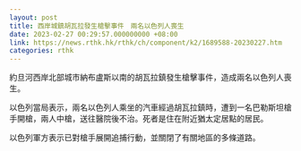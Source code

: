```yaml
---
layout: post
title: 西岸城鎮胡瓦拉發生槍擊事件　兩名以色列人喪生
date: 2023-02-27 00:29:57.000000000 +08:00
link: https://news.rthk.hk/rthk/ch/component/k2/1689588-20230227.htm
categories: rthk
---
```


約旦河西岸北部城市納布盧斯以南的胡瓦拉鎮發生槍擊事件，造成兩名以色列人喪生。

以色列當局表示，兩名以色列人乘坐的汽車經過胡瓦拉鎮時，遭到一名巴勒斯坦槍手開槍，兩人中槍，送往醫院後不治。死者是住在附近猶太定居點的居民。

以色列軍方表示已對槍手展開追捕行動，並關閉了有關地區的多條道路。
